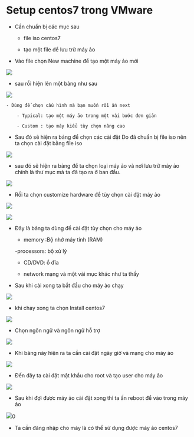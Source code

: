# Setup centos7 trong VMware

- Cần chuẩn bị các mục sau 

	- file iso centos7
	
	- tạo một file để lưu trữ máy ảo 
	
- Vào file chọn New machine để tạo một máy ảo mới 

![](https://github.com/duckmak14/anh/blob/master/setup_centos7/Screenshot_1.png)

- sau rồi hiện lên một bảng như sau 

![](https://github.com/duckmak14/anh/blob/master/setup_centos7/Screenshot_2.png)

	- Dùng để chọn cấu hình mà bạn muốn rồi ấn next

		- Typical: tạo một máy ảo trong một vài bước đơn giản 
	
		- Custom : tạo máy kiểu tùy chọn nâng cao 
	
-	Sau đó sẽ hiện ra bảng để chọn các cài đặt Do đã chuẩn bị file iso nên ta chọn cài đặt bằng file iso 

![](https://github.com/duckmak14/anh/blob/master/setup_centos7/Screenshot_3.png)

- sau đó sẽ hiện ra bảng để ta chọn loại máy ảo và nơi lưu trữ máy ảo chính là thư mục mà ta đã tạo ra ở ban đầu.

![](https://github.com/duckmak14/anh/blob/master/setup_centos7/Screenshot_4.png)

- Rồi ta chọn customize hardware để tùy chọn cài đặt máy ảo 

![](https://github.com/duckmak14/anh/blob/master/setup_centos7/Screenshot_5.png)

![](https://github.com/duckmak14/anh/blob/master/setup_centos7/Screenshot_6.png)

- Đây là bảng ta dùng để cài đặt tùy chọn cho máy ảo 

	- memory :Bộ nhớ máy tính (RAM)
	
	-processors: bộ xử lý 

	- CD/DVD: ổ đĩa 
	
	- network mạng và một vài mục khác như ta thấy 
	
- Sau khi cài xong ta bắt đầu cho máy ảo chạy 

![](https://github.com/duckmak14/anh/blob/master/setup_centos7/Screenshot_7.png)

- khi chạy xong ta chọn Install centos7

![](https://github.com/duckmak14/anh/blob/master/setup_centos7/Screenshot_8.png)

- Chọn ngôn ngữ và ngôn ngữ hỗ trợ 

![](https://github.com/duckmak14/anh/blob/master/setup_centos7/Screenshot_9.png)

- Khi bảng này hiện ra ta cần cài đặt ngày giờ và mạng cho máy ảo 

![](https://github.com/duckmak14/anh/blob/master/setup_centos7/Screenshot_10.png) 

- Đến đây ta cài đặt mật khẩu cho root và tạo user cho máy ảo 

![](https://github.com/duckmak14/anh/blob/master/setup_centos7/Screenshot_11.png) 

- Sau khi đợi được máy ảo cài đặt xong thì ta ấn reboot  để vào trong máy ảo 

![](https://github.com/duckmak14/anh/blob/master/setup_centos7/Screenshot_12.png)0 

- Ta cần đăng nhập cho máy là có thể sử dụng được máy ảo centos7